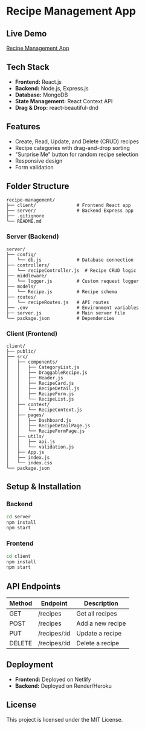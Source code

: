 # Recipe Management App

## Live Demo
[Recipe Management App](https://bhargavirecipemanagementapp.netlify.app/)

## Tech Stack
- **Frontend:** React.js
- **Backend:** Node.js, Express.js
- **Database:** MongoDB
- **State Management:** React Context API
- **Drag & Drop:** react-beautiful-dnd

## Features
- Create, Read, Update, and Delete (CRUD) recipes
- Recipe categories with drag-and-drop sorting
- "Surprise Me" button for random recipe selection
- Responsive design
- Form validation

## Folder Structure
```
recipe-management/
├── client/               # Frontend React app
├── server/               # Backend Express app
├── .gitignore
└── README.md
```

### Server (Backend)
```
server/
├── config/
│   └── db.js             # Database connection
├── controllers/
│   └── recipeController.js  # Recipe CRUD logic
├── middleware/
│   └── logger.js         # Custom request logger
├── models/
│   └── Recipe.js         # Recipe schema
├── routes/
│   └── recipeRoutes.js   # API routes
├── .env                  # Environment variables
├── server.js             # Main server file
└── package.json          # Dependencies
```

### Client (Frontend)
```
client/
├── public/
├── src/
│   ├── components/
│   │   ├── CategoryList.js
│   │   ├── DraggableRecipe.js
│   │   ├── Header.js
│   │   ├── RecipeCard.js
│   │   ├── RecipeDetail.js
│   │   ├── RecipeForm.js
│   │   └── RecipeList.js
│   ├── context/
│   │   └── RecipeContext.js
│   ├── pages/
│   │   ├── Dashboard.js
│   │   ├── RecipeDetailPage.js
│   │   └── RecipeFormPage.js
│   ├── utils/
│   │   ├── api.js
│   │   └── validation.js
│   ├── App.js
│   ├── index.js
│   └── index.css
└── package.json
```

## Setup & Installation
### Backend
```sh
cd server
npm install
npm start
```

### Frontend
```sh
cd client
npm install
npm start
```

## API Endpoints
| Method | Endpoint       | Description         |
|--------|--------------|-----------------------|
| GET    | /recipes     | Get all recipes       |
| POST   | /recipes     | Add a new recipe      |
| PUT    | /recipes/:id | Update a recipe       |
| DELETE | /recipes/:id | Delete a recipe       |

## Deployment
- **Frontend:** Deployed on Netlify
- **Backend:** Deployed on Render/Heroku

## License
This project is licensed under the MIT License.

